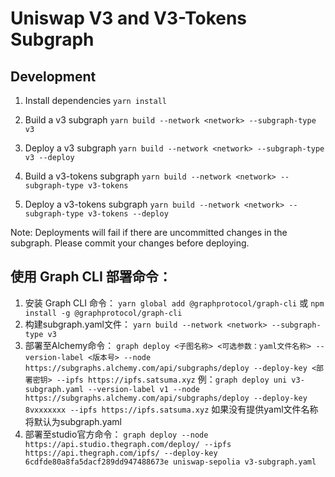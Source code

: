 # Uniswap V3 and V3-Tokens Subgraph

## Development

1. Install dependencies
`yarn install`

2. Build a v3 subgraph
`yarn build --network <network> --subgraph-type v3` 

3. Deploy a v3 subgraph
`yarn build --network <network> --subgraph-type v3 --deploy`

4. Build a v3-tokens subgraph
`yarn build --network <network> --subgraph-type v3-tokens`

5. Deploy a v3-tokens subgraph
`yarn build --network <network> --subgraph-type v3-tokens --deploy`

Note: Deployments will fail if there are uncommitted changes in the subgraph. Please commit your changes before deploying.


## 使用 Graph CLI 部署命令：
1. 安装 Graph CLI 命令：
`yarn global add @graphprotocol/graph-cli`
或
`npm install -g @graphprotocol/graph-cli`
2. 构建subgraph.yaml文件：
`yarn build --network <network> --subgraph-type v3`
3. 部署至Alchemy命令：
`graph deploy <子图名称> <可选参数：yaml文件名称> --version-label <版本号> --node https://subgraphs.alchemy.com/api/subgraphs/deploy --deploy-key <部署密钥> --ipfs https://ipfs.satsuma.xyz`
例：`graph deploy uni v3-subgraph.yaml --version-label v1 --node https://subgraphs.alchemy.com/api/subgraphs/deploy --deploy-key 8vxxxxxxx --ipfs https://ipfs.satsuma.xyz`
如果没有提供yaml文件名称将默认为subgraph.yaml
4. 部署至studio官方命令：
`graph deploy --node https://api.studio.thegraph.com/deploy/ --ipfs https://api.thegraph.com/ipfs/ --deploy-key 6cdfde80a8fa5dacf289dd947488673e uniswap-sepolia v3-subgraph.yaml`